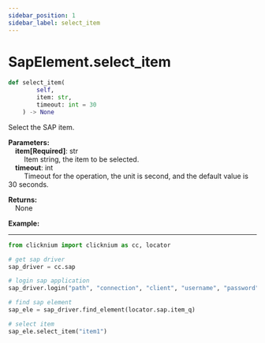 ```yaml
---
sidebar_position: 1
sidebar_label: select_item
---
```

# SapElement.select_item

```python
def select_item(
        self,
        item: str,
        timeout: int = 30
    ) -> None
```  

Select the SAP item.

**Parameters:**  
    &emsp;**item[Required]**: str  
        &emsp;&emsp; Item string, the item to be selected.  
    &emsp;**timeout**: int  
        &emsp;&emsp; Timeout for the operation, the unit is second, and the default value is 30 seconds. 

**Returns:**  
    &emsp;None

**Example:**
***
```python
from clicknium import clicknium as cc, locator

# get sap driver
sap_driver = cc.sap

# login sap application
sap_driver.login("path", "connection", "client", "username", "password")

# find sap element
sap_ele = sap_driver.find_element(locator.sap.item_q)

# select item
sap_ele.select_item("item1")
```